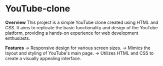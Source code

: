 # YouTube-clone
**Overview**
This project is a simple YouTube clone created using HTML and CSS. It aims to replicate the basic functionality and design of the YouTube platform, providing a hands-on experience for web development enthusiasts.

**Features**
-> Responsive design for various screen sizes.
-> Mimics the layout and styling of YouTube's main page.
-> Utilizes HTML and CSS to create a visually appealing interface.

